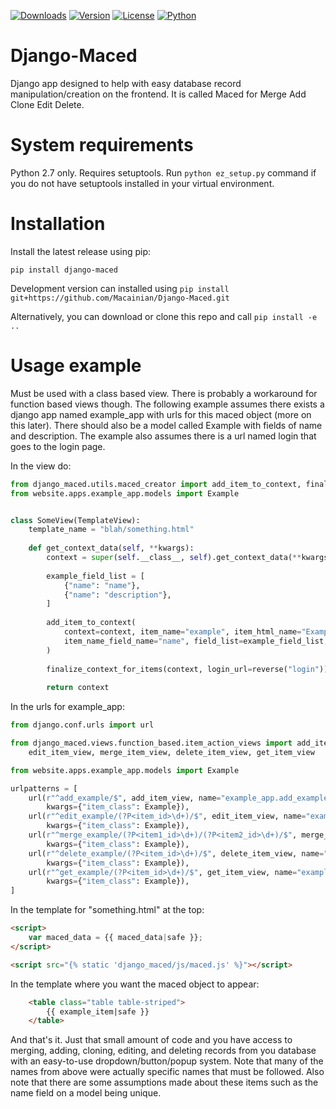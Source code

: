 [![Downloads](https://img.shields.io/pypi/dw/django-maced.svg)](https://pypi.python.org/pypi/django-maced)
[![Version](https://img.shields.io/pypi/v/django-maced.svg)](https://pypi.python.org/pypi/django-maced)
[![License](https://img.shields.io/pypi/l/django-maced.svg)](https://pypi.python.org/pypi/django-maced)
[![Python](https://img.shields.io/pypi/pyversions/django-maced.svg)](https://pypi.python.org/pypi/django-maced)

# Django-Maced
Django app designed to help with easy database record manipulation/creation on the frontend. It is called Maced for Merge Add Clone Edit Delete.

# System requirements

Python 2.7 only. Requires setuptools. 
Run `python ez_setup.py` command if you do not have setuptools installed in your virtual environment.

# Installation

Install the latest release using pip:

`pip install django-maced`

Development version can installed using `pip install git+https://github.com/Macainian/Django-Maced.git`

Alternatively, you can download or clone this repo and call `pip install -e ..`

# Usage example

Must be used with a class based view. There is probably a workaround for function based views though.
The following example assumes there exists a django app named example_app with urls for this maced object (more on this 
later). There should also be a model called Example with fields of name and description. The example also assumes there 
is a url named login that goes to the login page.

In the view do:
```python
from django_maced.utils.maced_creator import add_item_to_context, finalize_context_for_items
from website.apps.example_app.models import Example


class SomeView(TemplateView):
    template_name = "blah/something.html"
    
    def get_context_data(self, **kwargs):
        context = super(self.__class__, self).get_context_data(**kwargs)
        
        example_field_list = [
            {"name": "name"},
            {"name": "description"},
        ]
        
        add_item_to_context(
            context=context, item_name="example", item_html_name="Example", item_class=Example,
            item_name_field_name="name", field_list=example_field_list, name_of_app_with_urls="example_app"
        )
        
        finalize_context_for_items(context, login_url=reverse("login"))
        
        return context
```

In the urls for example_app:
```python
from django.conf.urls import url

from django_maced.views.function_based.item_action_views import add_item_view, \
    edit_item_view, merge_item_view, delete_item_view, get_item_view

from website.apps.example_app.models import Example

urlpatterns = [
    url(r"^add_example/$", add_item_view, name="example_app.add_example",
        kwargs={"item_class": Example}),
    url(r"^edit_example/(?P<item_id>\d+)/$", edit_item_view, name="example_app.edit_example",
        kwargs={"item_class": Example}),
    url(r"^merge_example/(?P<item1_id>\d+)/(?P<item2_id>\d+)/$", merge_item_view, name="example_app.merge_example",
        kwargs={"item_class": Example}),
    url(r"^delete_example/(?P<item_id>\d+)/$", delete_item_view, name="example_app.delete_example",
        kwargs={"item_class": Example}),
    url(r"^get_example/(?P<item_id>\d+)/$", get_item_view, name="example_app.get_example",
        kwargs={"item_class": Example}),
]
```

In the template for "something.html" at the top:
```html
<script>
    var maced_data = {{ maced_data|safe }};
</script>

<script src="{% static 'django_maced/js/maced.js' %}"></script>
```

In the template where you want the maced object to appear:
```html
    <table class="table table-striped">
        {{ example_item|safe }}
    </table>
```

And that's it. Just that small amount of code and you have access to merging, adding, cloning, editing, and deleting 
records from you database with an easy-to-use dropdown/button/popup system. Note that many of the names from above were 
actually specific names that must be followed. Also note that there are some assumptions made about these items such as
the name field on a model being unique.